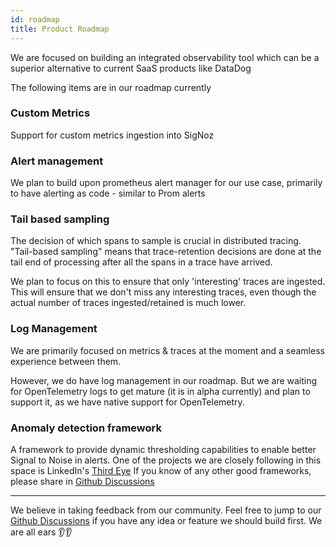 ```yaml
---
id: roadmap
title: Product Roadmap
---
```


We are focused on building an integrated observability tool which can be a superior alternative to current SaaS products like DataDog

The following items are in our roadmap currently

### Custom Metrics

Support for custom metrics ingestion into SigNoz

### Alert management

We plan to build upon prometheus alert manager for our use case, primarily to have alerting as code - similar to Prom alerts

### Tail based sampling

The decision of which spans to sample is crucial in distributed tracing. "Tail-based sampling" means that trace-retention decisions are done at the tail end of processing after all the spans in a trace have arrived.

We plan to focus on this to ensure that only 'interesting' traces are ingested. This will ensure that we don't miss any interesting traces, even though the actual number of traces ingested/retained is much lower.

### Log Management

We are primarily focused on metrics & traces at the moment and a seamless experience between them.

However, we do have log management in our roadmap. But we are waiting for OpenTelemetry logs to get mature (it is in alpha currently) and plan to support it, as we have native support for OpenTelemetry.


### Anomaly detection framework

A framework to provide dynamic thresholding capabilities to enable better Signal to Noise in alerts. One of the projects we are closely following in this space is LinkedIn's [Third Eye](https://engineering.linkedin.com/blog/2019/01/introducing-thirdeye--linkedins-business-wide-monitoring-platfor) If you know of any other good frameworks, please share in [Github Discussions](https://github.com/SigNoz/signoz/discussions)

---

We believe in taking feedback from our community. Feel free to jump to our [Github Discussions](https://github.com/SigNoz/signoz/discussions) if you have any idea or feature we should build first. We are all ears 👂👂
